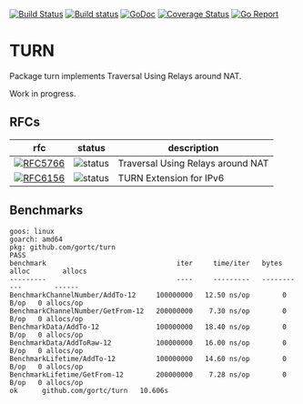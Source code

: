 [![Build Status](https://travis-ci.org/gortc/turn.svg)](https://travis-ci.org/gortc/turn)
[![Build status](https://ci.appveyor.com/api/projects/status/bodd3l5hgu1agxpf/branch/master?svg=true)](https://ci.appveyor.com/project/ernado/turn-gvuk2/branch/master)
[![GoDoc](https://godoc.org/github.com/gortc/turn?status.svg)](http://godoc.org/github.com/gortc/turn)
[![Coverage Status](https://coveralls.io/repos/github/gortc/turn/badge.svg?branch=master)](https://coveralls.io/github/gortc/turn?branch=master)
[![Go Report](https://goreportcard.com/badge/github.com/gortc/turn)](http://goreportcard.com/report/gortc/turn)


# TURN

Package turn implements Traversal Using Relays around NAT.

Work in progress.

## RFCs

rfc | status | description
---|--------|----
[![RFC5766](https://img.shields.io/badge/RFC-5766-blue.svg)](https://tools.ietf.org/html/rfc5766) | ![status](https://img.shields.io/badge/status-beta-green.svg)  | Traversal Using Relays around NAT
[![RFC6156](https://img.shields.io/badge/RFC-6156-blue.svg)](https://tools.ietf.org/html/rfc6156) | ![status](https://img.shields.io/badge/status-research-orange.svg)  | TURN Extension for IPv6

## Benchmarks


```
goos: linux
goarch: amd64
pkg: github.com/gortc/turn
PASS
benchmark                                iter     time/iter   bytes alloc        allocs
---------                                ----     ---------   -----------        ------
BenchmarkChannelNumber/AddTo-12     100000000   12.50 ns/op        0 B/op   0 allocs/op
BenchmarkChannelNumber/GetFrom-12   200000000    7.30 ns/op        0 B/op   0 allocs/op
BenchmarkData/AddTo-12              100000000   18.40 ns/op        0 B/op   0 allocs/op
BenchmarkData/AddToRaw-12           100000000   16.00 ns/op        0 B/op   0 allocs/op
BenchmarkLifetime/AddTo-12          100000000   14.60 ns/op        0 B/op   0 allocs/op
BenchmarkLifetime/GetFrom-12        200000000    7.28 ns/op        0 B/op   0 allocs/op
ok  	github.com/gortc/turn	10.606s
```